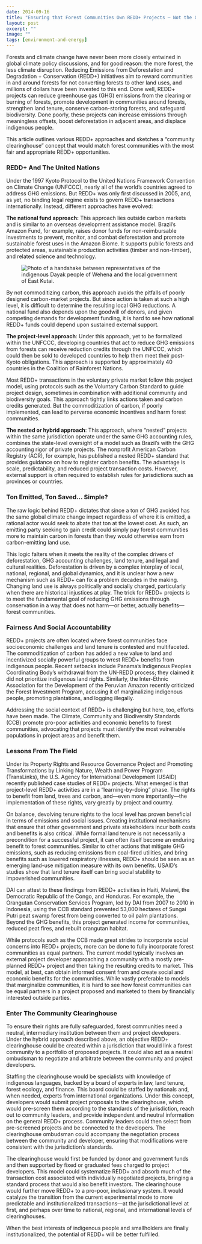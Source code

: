 ```yaml
---
date: 2014-09-16
title: "Ensuring that Forest Communities Own REDD+ Projects — Not the Other Way Around"
layout: post
excerpt: ""
image: ""
tags: [environment-and-energy]
---
```

<p>Forests and climate change have never been more closely entwined in global climate policy discussions, and for good reason: the more forest, the less climate disruption. Reducing Emissions from Deforestation and Degradation + Conservation (REDD+) initiatives aim to reward communities in and around forests for not converting forests to other land uses, and millions of dollars have been invested to this end. Done well, REDD+ projects can reduce greenhouse gas (GHG) emissions from the clearing or burning of forests, promote development in communities around forests, strengthen land tenure, conserve carbon-storing forests, and safeguard biodiversity. Done poorly, these projects can increase emissions through meaningless offsets, boost deforestation in adjacent areas, and displace indigenous people.</p><p>This article outlines various REDD+ approaches and sketches a “community clearinghouse” concept that would match forest communities with the most fair and appropriate REDD+ opportunities.</p><h3 id="redd-and-the-united-nations">REDD+ And The United Nations</h3><p>Under the 1997 Kyoto Protocol to the United Nations Framework Convention on Climate Change (UNFCCC), nearly all of the world’s countries agreed to address GHG emissions. But REDD+ was only first discussed in 2005, and, as yet, no binding legal regime exists to govern REDD+ transactions internationally. Instead, different approaches have evolved:</p><p><strong>The national fund approach:</strong> This approach lies outside carbon markets and is similar to an overseas development assistance model. Brazil’s Amazon Fund, for example, raises donor funds for non-reimbursable investments to prevent, monitor, and combat deforestation and promote sustainable forest uses in the Amazon Biome. It supports public forests and protected areas, sustainable production activities (timber and non-timber), and related science and technology.</p><figure class="kg-card kg-image-card"><img src="https://pubs.ghost.io/uploads/redd.jpg" class="kg-image" alt="Photo of a handshake between representatives of the indigenous Dayak people of Wehena and the local government of East Kutai." loading="lazy" title="The indigenous Dayak people of Wehea and the local government of East Kutai District in Indonesian Borneo together steward 38,000 hectares of endangered rainforest."></figure><p>By not commoditizing carbon, this approach avoids the pitfalls of poorly designed carbon-market projects. But since action is taken at such a high level, it is difficult to determine the resulting local GHG reductions. A national fund also depends upon the goodwill of donors, and given competing demands for development funding, it is hard to see how national REDD+ funds could depend upon sustained external support.</p><p><strong>The project-level approach</strong>: Under this approach, yet to be formalized within the UNFCCC, developing countries that act to reduce GHG emissions from forests can receive reduction credits through the UNFCCC, which could then be sold to developed countries to help them meet their post-Kyoto obligations. This approach is supported by approximately 40 countries in the Coalition of Rainforest Nations.</p><p>Most REDD+ transactions in the voluntary private market follow this project model, using protocols such as the Voluntary Carbon Standard to guide project design, sometimes in combination with additional community and biodiversity goals. This approach tightly links actions taken and carbon credits generated. But the commoditization of carbon, if poorly implemented, can lead to perverse economic incentives and harm forest communities.</p><p><strong>The nested or hybrid approach</strong>: This approach, where “nested” projects within the same jurisdiction operate under the same GHG accounting rules, combines the state-level oversight of a model such as Brazil’s with the GHG accounting rigor of private projects. The nonprofit American Carbon Registry (ACR), for example, has published a nested REDD+ standard that provides guidance on how to register carbon benefits. The advantage is scale, predictability, and reduced project transaction costs. However, external support is often required to establish rules for jurisdictions such as provinces or countries.</p><h3 id="ton-emitted-ton-saved-simple">Ton Emitted, Ton Saved... Simple?</h3><p>The raw logic behind REDD+ dictates that since a ton of GHG avoided has the same global climate change impact regardless of where it is emitted, a rational actor would seek to abate that ton at the lowest cost. As such, an emitting party seeking to gain credit could simply pay forest communities more to maintain carbon in forests than they would otherwise earn from carbon-emitting land use.</p><p>This logic falters when it meets the reality of the complex drivers of deforestation, GHG accounting challenges, land tenure, and legal and cultural realities. Deforestation is driven by a complex interplay of local, national, regional, and global dynamics, and it is unclear how a new mechanism such as REDD+ can fix a problem decades in the making. Changing land use is always politically and socially charged, particularly when there are historical injustices at play. The trick for REDD+ projects is to meet the fundamental goal of reducing GHG emissions through conservation in a way that does not harm—or better, actually benefits—forest communities.</p><h3 id="fairness-and-social-accountability">Fairness And Social Accountability</h3><p>REDD+ projects are often located where forest communities face socioeconomic challenges and land tenure is contested and multifaceted. The commoditization of carbon has added a new value to land and incentivized socially powerful groups to wrest REDD+ benefits from indigenous people. Recent setbacks include Panama’s Indigenous Peoples Coordinating Body’s withdrawal from the UN-REDD process; they claimed it did not prioritize indigenous land rights. Similarly, the Inter-Ethnic Association for the Development of the Peruvian Amazon recently criticized the Forest Investment Program, accusing it of marginalizing indigenous people, promoting plantations, and logging illegally.</p><p>Addressing the social context of REDD+ is challenging but here, too, efforts have been made. The Climate, Community and Biodiversity Standards (CCB) promote pro-poor activities and economic benefits to forest communities, advocating that projects must identify the most vulnerable populations in project areas and benefit them.</p><h3 id="lessons-from-the-field">Lessons From The Field</h3><p>Under its Property Rights and Resource Governance Project and Promoting Transformations by Linking Nature, Wealth and Power Program (TransLinks), the U.S. Agency for International Development (USAID) recently published case studies of REDD+ projects. What emerged is that project-level REDD+ activities are in a “learning-by-doing” phase. The rights to benefit from land, trees and carbon, and—even more importantly—the implementation of these rights, vary greatly by project and country.</p><p>On balance, devolving tenure rights to the local level has proven beneficial in terms of emissions and social issues. Creating institutional mechanisms that ensure that other government and private stakeholders incur both costs and benefits is also critical. While formal land tenure is not necessarily a precondition for a successful project, it can often itself become an enduring benefit to forest communities. Similar to other actions that mitigate GHG emissions, such as reducing emissions from coal-fired utilities, and bring benefits such as lowered respiratory illnesses, REDD+ should be seen as an emerging land-use mitigation measure with its own benefits. USAID’s studies show that land tenure itself can bring social stability to impoverished communities.</p><p>DAI can attest to these findings from REDD+ activities in Haiti, Malawi, the Democratic Republic of the Congo, and Honduras. For example, the Orangutan Conservation Services Program, led by DAI from 2007 to 2010 in Indonesia, using the CCB standard prevented 53,000 hectares of Sungai Putri peat swamp forest from being converted to oil palm plantations. Beyond the GHG benefits, this project generated income for communities, reduced peat fires, and rebuilt orangutan habitat.</p><p>While protocols such as the CCB made great strides to incorporate social concerns into REDD+ projects, more can be done to fully incorporate forest communities as equal partners. The current model typically involves an external project developer approaching a community with a mostly pre-planned REDD+ project and then taking the resulting credits to market. This model, at best, can obtain informed consent from and create social and economic benefits for the communities. While vastly preferable to models that marginalize communities, it is hard to see how forest communities can be equal partners in a project proposed and marketed to them by financially interested outside parties.</p><h3 id="enter-the-community-clearinghouse">Enter The Community Clearinghouse</h3><p>To ensure their rights are fully safeguarded, forest communities need a neutral, intermediary institution between them and project developers. Under the hybrid approach described above, an objective REDD+ clearinghouse could be created within a jurisdiction that would link a forest community to a portfolio of proposed projects. It could also act as a neutral ombudsman to negotiate and arbitrate between the community and project developers.</p><p>Staffing the clearinghouse would be specialists with knowledge of indigenous languages, backed by a board of experts in law, land tenure, forest ecology, and finance. This board could be staffed by nationals and, when needed, experts from international organizations. Under this concept, developers would submit project proposals to the clearinghouse, which would pre-screen them according to the standards of the jurisdiction, reach out to community leaders, and provide independent and neutral information on the general REDD+ process. Community leaders could then select from pre-screened projects and be connected to the developers. The clearinghouse ombudsman could accompany the negotiation process between the community and developer, ensuring that modifications were consistent with the jurisdiction’s standards.</p><p>The clearinghouse would first be funded by donor and government funds and then supported by fixed or graduated fees charged to project developers. This model could systematize REDD+ and absorb much of the transaction cost associated with individually negotiated projects, bringing a standard process that would also benefit investors. The clearinghouse would further move REDD+ to a pro-poor, inclusionary system. It would catalyze the transition from the current experimental mode to more predictable and institutionalized transactions—at the jurisdictional level at first, and perhaps over time to national, regional, and international levels of clearinghouses.</p><p>When the best interests of indigenous people and smallholders are finally institutionalized, the potential of REDD+ will be better fulfilled.</p>
  
